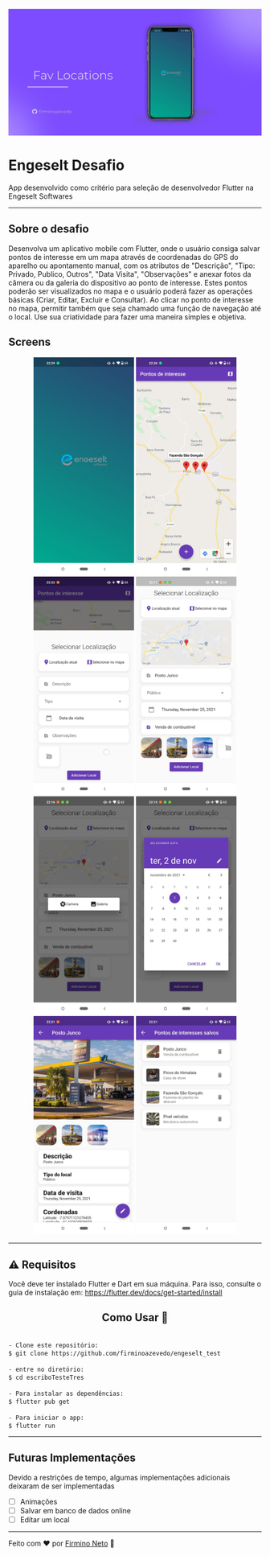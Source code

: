 ![Lista de Tarefas (TODO List)](./preview/cover.jpg)

# Engeselt Desafio

App desenvolvido como critério para seleção de desenvolvedor Flutter na Engeselt Softwares

---

## Sobre o desafio

Desenvolva um aplicativo mobile com Flutter, onde o usuário consiga salvar pontos de interesse em um mapa através de coordenadas do GPS do aparelho ou apontamento manual, com os atributos de "Descrição", "Tipo: Privado, Publico, Outros", "Data Visita", "Observações" e anexar fotos da câmera ou da galeria do dispositivo ao ponto de interesse. Estes pontos poderão ser visualizados no mapa e o usuário poderá fazer as operações básicas (Criar, Editar, Excluir e Consultar). Ao clicar no ponto de interesse no mapa, permitir também que seja chamado uma função de navegação até o local. Use sua criatividade para fazer uma maneira simples e objetiva.



## Screens

<p align="center">
   <img src="./preview/1.jpg" width="200">
   <img src="./preview/2.jpg" width="200">
   <img src="./preview/3.jpg" width="200">
   <img src="./preview/4.jpg" width="200">
   <img src="./preview/5.jpg" width="200">
   <img src="./preview/6.jpg" width="200">
   <img src="./preview/7.jpg" width="200">
   <img src="./preview/8.jpg" width="200">
</p>

---



## ⚠️ Requisitos

Você deve ter instalado Flutter e Dart em sua máquina. Para isso, consulte o guia de instalação em: https://flutter.dev/docs/get-started/install


<h2 align="center"> Como Usar 🤔</h2>

   ```
   
   - Clone este repositório:
   $ git clone https://github.com/firminoazevedo/engeselt_test

   - entre no diretório:
   $ cd escriboTesteTres

   - Para instalar as dependências:
   $ flutter pub get

   - Para iniciar o app: 
   $ flutter run
   ```

---

## Futuras Implementações
Devido a restrições de tempo, algumas implementações adicionais deixaram de ser implementadas

- [ ] Animações
- [ ] Salvar em banco de dados online
- [ ] Editar um local

---



Feito com :heart: por [Firmino Neto](https://github.com/firminoazevedo) 🚀